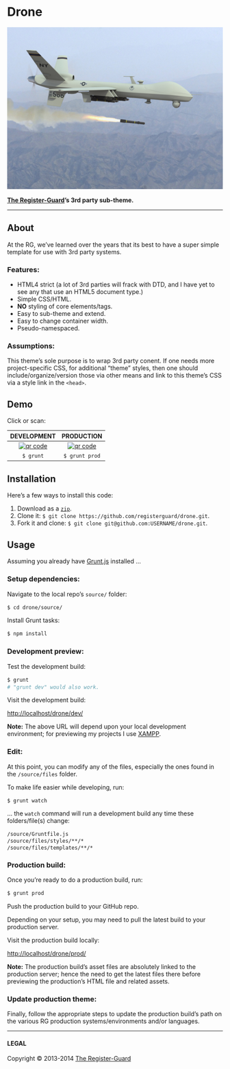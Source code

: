 # Drone

![Drone](drone.jpg)

**[The Register-Guard](http://registerguard.com)’s 3rd party sub-theme.**

---

## About

At the RG, we’ve learned over the years that its best to have a super simple template for use with 3rd party systems.

### Features:

* HTML4 strict (a lot of 3rd parties will frack with DTD, and I have yet to see any that use an HTML5 document type.)
* Simple CSS/HTML.
* **NO** styling of core elements/tags.
* Easy to sub-theme and extend.
* Easy to change container width.
* Pseudo-namespaced.

### Assumptions:

This theme’s sole purpose is to wrap 3rd party conent. If one needs more project-specific CSS, for additional “theme” styles, then one should include/organize/version those via other means and link to this theme’s CSS via a style link in the `<head>`.

## Demo

Click or scan:

DEVELOPMENT | PRODUCTION
:-: | :-:
[![qr code](http://chart.apis.google.com/chart?cht=qr&chl=http://registerguard.github.io/drone/dev/&chs=240x240)](http://registerguard.github.io/drone/dev/) | [![qr code](http://chart.apis.google.com/chart?cht=qr&chl=http://registerguard.github.io/drone/prod/&chs=240x240)](http://registerguard.github.io/drone/prod/)
`$ grunt` | `$ grunt prod`

## Installation

Here’s a few ways to install this code:

1. Download as a [`zip`](https://github.com/registerguard/drone/archive/gh-pages.zip).
1. Clone it: `$ git clone https://github.com/registerguard/drone.git`.
1. Fork it and clone: `$ git clone git@github.com:USERNAME/drone.git`.

## Usage

Assuming you already have [Grunt.js](http://gruntjs.com/) installed ...

### Setup dependencies:

Navigate to the local repo’s `source/` folder:

```bash
$ cd drone/source/
```

Install Grunt tasks:

```bash
$ npm install
```

### Development preview:

Test the development build:

```bash
$ grunt
# "grunt dev" would also work.
```

Visit the development build:

<http://localhost/drone/dev/>

**Note:** The above URL will depend upon your local development environment; for previewing my projects I use [XAMPP](http://www.apachefriends.org/index.html).

### Edit:

At this point, you can modify any of the files, especially the ones found in the `/source/files` folder.

To make life easier while developing, run:

```
$ grunt watch
```

... the `watch` command will run a development build any time these folders/file(s) change:

```text
/source/Gruntfile.js
/source/files/styles/**/*
/source/files/templates/**/*
```

### Production build:

Once you’re ready to do a production build, run:

```bash
$ grunt prod
```

Push the production build to your GitHub repo.

Depending on your setup, you may need to pull the latest build to your production server.

Visit the production build locally:

<http://localhost/drone/prod/>

**Note:** The production build’s asset files are absolutely linked to the production server; hence the need to get the latest files there before previewing the production’s HTML file and related assets.

### Update production theme:

Finally, follow the appropriate steps to update the production build’s path on the various RG production systems/environments and/or languages.

---

#### LEGAL

Copyright © 2013-2014 [The Register-Guard](http://www.registerguard.com)

